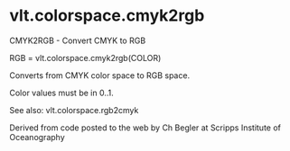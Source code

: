 # vlt.colorspace.cmyk2rgb

  CMYK2RGB - Convert CMYK to RGB
 
   RGB = vlt.colorspace.cmyk2rgb(COLOR)
 
   Converts from CMYK color space to RGB space.
 
   Color values must be in 0..1.
 
   See also:  vlt.colorspace.rgb2cmyk
 
   Derived from code posted to the web by
   Ch Begler at Scripps Institute of Oceanography
